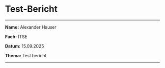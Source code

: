 # Test-Bericht
---
**Name:** Alexander Hauser

**Fach:** ITSE

**Datum:** 15.09.2025

**Thema:** Test bericht

--- 
